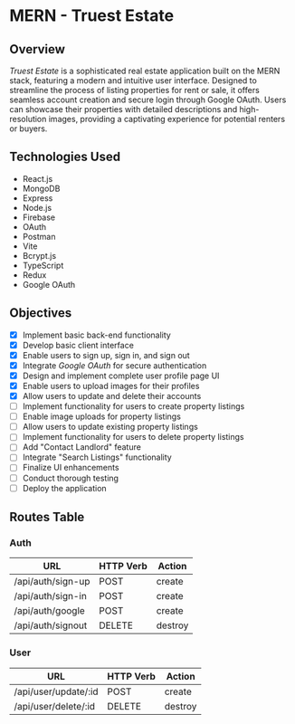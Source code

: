 # MERN - Truest Estate

## Overview

*Truest Estate* is a sophisticated real estate application built on the MERN stack, featuring a modern and intuitive user interface. Designed to streamline the process of listing properties for rent or sale, it offers seamless account creation and secure login through Google OAuth. Users can showcase their properties with detailed descriptions and high-resolution images, providing a captivating experience for potential renters or buyers.

## Technologies Used

- React.js
- MongoDB
- Express
- Node.js
- Firebase
- OAuth
- Postman
- Vite
- Bcrypt.js
- TypeScript
- Redux
- Google OAuth

## Objectives

- [x] Implement basic back-end functionality
- [x] Develop basic client interface
- [x] Enable users to sign up, sign in, and sign out
- [x] Integrate *Google OAuth* for secure authentication
- [x] Design and implement complete user profile page UI
- [x] Enable users to upload images for their profiles
- [x] Allow users to update and delete their accounts
- [ ] Implement functionality for users to create property listings
- [ ] Enable image uploads for property listings
- [ ] Allow users to update existing property listings
- [ ] Implement functionality for users to delete property listings
- [ ] Add "Contact Landlord" feature
- [ ] Integrate "Search Listings" functionality
- [ ] Finalize UI enhancements
- [ ] Conduct thorough testing
- [ ] Deploy the application

## Routes Table

### Auth

| **URL**           | **HTTP Verb** | **Action** |
| ----------------- | ------------- | ---------- |
| /api/auth/sign-up | POST          | create     |
| /api/auth/sign-in | POST          | create     |
| /api/auth/google  | POST          | create     |
| /api/auth/signout | DELETE        | destroy    |

### User

| **URL**              | **HTTP Verb** | **Action** |
| -------------------- | ------------- | ---------- |
| /api/user/update/:id | POST          | create     |
| /api/user/delete/:id | DELETE        | destroy    |
